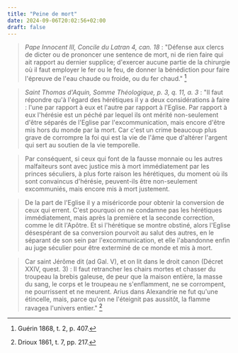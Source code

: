 ```yaml
---
title: "Peine de mort"
date: 2024-09-06T20:02:56+02:00
draft: false
---
```



> *Pape Innocent III, Concile du Latran 4, can. 18* :  "Défense aux clercs de dicter ou de prononcer une sentence de mort, ni de rien faire qui ait rapport au dernier supplice; d'exercer aucune partie de la chirurgie où il faut employer le fer ou le feu, de donner la bénédiction pour faire l'épreuve de l'eau chaude ou froide, ou du fer chaud." [^1]

[^1]: Guérin 1868, t. 2, p. 407.

> *Saint Thomas d'Aquin, Somme Théologique, p. 3, q. 11, a. 3* : "Il faut répondre qu'à l'égard des hérétiques il y a deux considérations à faire : l'une par rapport à eux et l'autre par rapport à l'Eglise. Par rapport à eux l'hérésie est un péché par lequel ils ont mérité non-seulement d'être séparés de l'Eglise par l'excommunication, mais encore d'être mis hors du monde par la mort. Car c'est un crime beaucoup plus grave de corrompre la foi qui est la vie de l'âme que d'altérer l'argent qui sert au soutien de la vie temporelle. 

> Par conséquent, si ceux qui font de la fausse monnaie ou les autres malfaiteurs sont avec justice mis à mort immédiatement par les princes séculiers, à plus forte raison les hérétiques, du moment où ils sont convaincus d'hérésie, peuvent-ils être non-seulement excommuniés, mais encore mis à mort justement. 

> De la part de l'Eglise il y a miséricorde pour obtenir la conversion de ceux qui errent. C'est pourquoi on ne condamne pas les hérétiques immédiatement, mais après la première et la seconde correction, comme le dit l'Apôtre. Et si l'hérétique se montre obstiné, alors l'Eglise désespérant de sa conversion pourvoit au salut des autres, en le séparant de son sein par l'excommunication, et elle l'abandonne enfin au juge séculier pour être exterminé de ce monde et mis à mort. 

> Car saint Jérôme dit (ad Gal. V), et on lit dans le droit canon (Décret XXIV, quest. 3) : Il faut retrancher les chairs mortes et chasser du troupeau la brebis galeuse, de peur que la maison entière, la masse du sang, le corps et le troupeau ne s'enflamment, ne se corrompent, ne pourrissent et ne meurent. Arius dans Alexandrie ne fut qu'une étincelle, mais, parce qu'on ne l'éteignit pas aussitôt, la flamme ravagea l'univers entier." [^2]

[^2]: Drioux 1861, t. 7, pp. 217.


